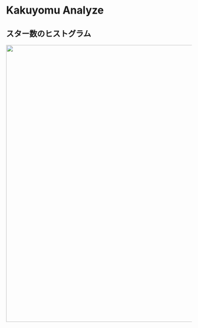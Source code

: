 # Kakuyomu Analyze

## スター数のヒストグラム
<p align="center">
  <img width="750px" src="https://user-images.githubusercontent.com/4949982/33274591-cffea708-d3d3-11e7-97bf-8dba5451c01c.png">
</p>
